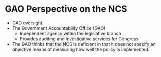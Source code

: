 # GAO Perspective on the NCS

- <CursorType :speed="10" :slide="6">GAO oversight.</CursorType>
- <CursorType :speed="10" :slide="6">The Government Accountability Office (GAO)</CursorType>
    - <CursorType :speed="10" :slide="6">Independent agency within the legislative branch</CursorType>
    - <CursorType :speed="10" :slide="6">Provides auditing and investigative services for Congress.</CursorType>
- <CursorType :speed="10" :slide="6">The GAO thinks that the NCS is deficient in that it does not specify an objective means of measuring how well the policy is implemented.</CursorType>
